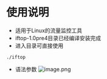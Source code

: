 # 使用说明
- 适用于Linux的流量监控工具
- iftop-1.0pre4目录已经编译安装完成
- 进入目录可直接使用
```shell
./iftop 
```
- 语法参数
![image.png](https://i.loli.net/2020/04/24/6QJv8unFRZpiofP.png)

